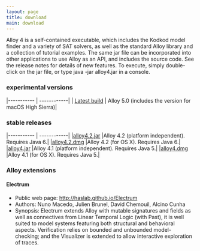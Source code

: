 ```yaml
---
layout: page
title: download
main: download
---
```


Alloy 4 is a self-contained executable, which includes the Kodkod
model finder and a variety of SAT solvers, as well as the standard
Alloy library and a collection of tutorial examples. The same jar file
can be incorporated into other applications to use Alloy as an API,
and includes the source code. See the release notes for details of new
features. To execute, simply double-click on the jar file, or type
java -jar alloy4.jar in a console.

### experimental versions

|----------- | ------------|
| [Latest build](https://github.com/AlloyTools/org.alloytools.alloy/releases) | Alloy 5.0 (includes the version for macOS High Sierra)|

### stable releases

|----------- | ------------|
|[alloy4.2.jar](download/alloy4.2_2015-02-22.jar) |Alloy 4.2 (platform independent). Requires Java 6.|
|[alloy4.2.dmg](download/alloy4.2_2015-02-22.dmg) |Alloy 4.2 (for OS X). Requires Java 6.|
|[alloy4.jar](download/alloy4.jar) |Alloy 4.1 (platform independent). Requires Java 5.|
|[alloy4.dmg](download/alloy4.dmg) |Alloy 4.1 (for OS X). Requires Java 5.|

### Alloy extensions

#### Electrum
- Public web page: http://haslab.github.io/Electrum
- Authors: Nuno Macedo, Julien Brunel, David Chemouil, Alcino Cunha
- Synopsis: Electrum extends Alloy with mutable signatures and fields as well as connectives from Linear Temporal Logic (with Past), it is well suited to model systems featuring both structural and behavioral aspects. Verification relies on bounded and unbounded model-checking; and the Visualizer is extended to allow interactive exploration of traces.


